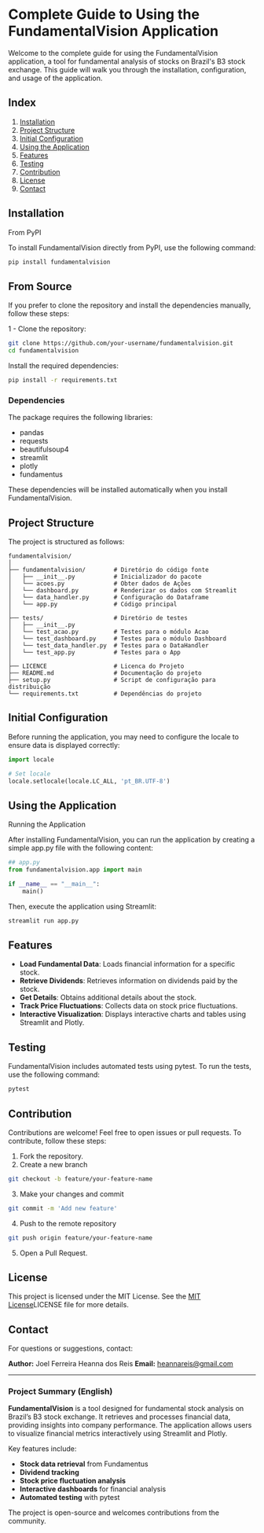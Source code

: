 # Complete Guide to Using the FundamentalVision Application

Welcome to the complete guide for using the FundamentalVision application, a tool for fundamental analysis of stocks on Brazil's B3 stock exchange. This guide will walk you through the installation, configuration, and usage of the application.

## Index

1. [Installation](#installation)
2. [Project Structure](#project-structure)
3. [Initial Configuration](#initial-configuration)
4. [Using the Application](#using-the-application)
5. [Features](#features)
6. [Testing](#testing)
7. [Contribution](#contribution)
8. [License](#license)
9. [Contact](#contact)

## Installation

From PyPI

To install FundamentalVision directly from PyPI, use the following command: 

```bash
pip install fundamentalvision
```
## From Source

If you prefer to clone the repository and install the dependencies manually, follow these steps:

1 - Clone the repository:

```bash
git clone https://github.com/your-username/fundamentalvision.git
cd fundamentalvision
```
Install the required dependencies:

```bash
pip install -r requirements.txt
```
### Dependencies

The package requires the following libraries:

- pandas
- requests
- beautifulsoup4
- streamlit
- plotly
- fundamentus

These dependencies will be installed automatically when you install FundamentalVision.

## Project Structure

The project is structured as follows:

```
fundamentalvision/
│
├── fundamentalvision/        # Diretório do código fonte
│   ├── __init__.py           # Inicializador do pacote
│   └── acoes.py              # Obter dados de Ações
│   └── dashboard.py          # Renderizar os dados com Streamlit
│   └── data_handler.py       # Configuração do Dataframe
│   └── app.py                # Código principal
│
├── tests/                    # Diretório de testes
│   ├── __init__.py
│   └── test_acao.py          # Testes para o módulo Acao
│   └── test_dashboard.py     # Testes para o módulo Dashboard
│   └── test_data_handler.py  # Testes para o DataHandler 
│   └── test_app.py           # Testes para o App
│
├── LICENCE                   # Licenca do Projeto
├── README.md                 # Documentação do projeto
├── setup.py                  # Script de configuração para distribuição
└── requirements.txt          # Dependências do projeto
```

## Initial Configuration

Before running the application, you may need to configure the locale to ensure data is displayed correctly:

```python
import locale

# Set locale
locale.setlocale(locale.LC_ALL, 'pt_BR.UTF-8')
```

## Using the Application

Running the Application

After installing FundamentalVision, you can run the application by creating a simple app.py file with the following content:

```python
## app.py
from fundamentalvision.app import main

if __name__ == "__main__":
    main()
```
Then, execute the application using Streamlit:

```bash
streamlit run app.py
```

## Features

- **Load Fundamental Data**: Loads financial information for a specific stock.
- **Retrieve Dividends**: Retrieves information on dividends paid by the stock.
- **Get Details**: Obtains additional details about the stock.
- **Track Price Fluctuations**: Collects data on stock price fluctuations.
- **Interactive Visualization**: Displays interactive charts and tables using Streamlit and Plotly.

## Testing

FundamentalVision includes automated tests using pytest. To run the tests, use the following command:

```bash
pytest
```

## Contribution

Contributions are welcome! Feel free to open issues or pull requests. To contribute, follow these steps:

1. Fork the repository.
2. Create a new branch
```bash
git checkout -b feature/your-feature-name
```
3. Make your changes and commit
```bash
git commit -m 'Add new feature'
```
4. Push to the remote repository
```bash
git push origin feature/your-feature-name
```
5. Open a Pull Request.

## License

This project is licensed under the MIT License. See the [MIT License](https://github.com/HeannaReis/fundamentalvision/blob/main/LICENSE)LICENSE file for more details.

## Contact

For questions or suggestions, contact:

**Author:** Joel Ferreira Heanna dos Reis
**Email:** heannareis@gmail.com

---

### Project Summary (English)

**FundamentalVision** is a tool designed for fundamental stock analysis on Brazil’s B3 stock exchange. It retrieves and processes financial data, providing insights into company performance. The application allows users to visualize financial metrics interactively using Streamlit and Plotly. 

Key features include:
- **Stock data retrieval** from Fundamentus
- **Dividend tracking**
- **Stock price fluctuation analysis**
- **Interactive dashboards** for financial analysis
- **Automated testing** with pytest

The project is open-source and welcomes contributions from the community.